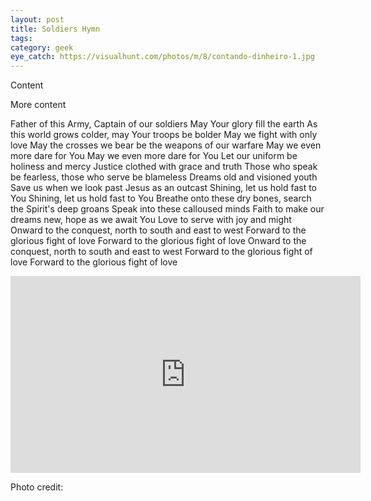 ```yaml
---
layout: post
title: Soldiers Hymn
tags: 
category: geek
eye_catch: https://visualhunt.com/photos/m/8/contando-dinheiro-1.jpg
---
```


Content

<!--more-->

More content

Father of this Army, Captain of our soldiers
May Your glory fill the earth
As this world grows colder, may Your troops be bolder
May we fight with only love
May the crosses we bear be the weapons of our warfare
May we even more dare for You
May we even more dare for You
Let our uniform be holiness and mercy
Justice clothed with grace and truth
Those who speak be fearless, those who serve be blameless
Dreams old and visioned youth
Save us when we look past Jesus as an outcast
Shining, let us hold fast to You
Shining, let us hold fast to You
Breathe onto these dry bones, search the Spirit's deep groans
Speak into these calloused minds
Faith to make our dreams new, hope as we await You
Love to serve with joy and might
Onward to the conquest, north to south and east to west
Forward to the glorious fight of love
Forward to the glorious fight of love
Onward to the conquest, north to south and east to west
Forward to the glorious fight of love
Forward to the glorious fight of love

<iframe width="560" height="315" src="https://www.youtube.com/embed/od_YZkj3DaU" frameborder="0" allow="accelerometer; autoplay; encrypted-media; gyroscope; picture-in-picture" allowfullscreen></iframe>

Photo credit: